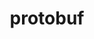 ---
title: "protobuf"
layout: cache
categories: [package, develop-2025-05-25]
meta: {"compilers": ["apple-clang@16.0.0", "gcc@11.1.0", "gcc@11.4.0", "gcc@12.4.0", "gcc@13.2.0", "gcc@7.5.0", "intel-oneapi-compilers@2024.1.0", "intel-oneapi-compilers@2025.1.0"], "num_specs": 26, "num_specs_by_stack": {"aws-pcluster-neoverse_v1": 1, "aws-pcluster-x86_64_v4": 2, "data-vis-sdk": 2, "e4s": 7, "e4s-neoverse-v2": 3, "e4s-oneapi": 1, "e4s-rocm-external": 2, "hep": 1, "ml-darwin-aarch64-mps": 2, "ml-linux-aarch64-cuda": 3, "ml-linux-x86_64-cpu": 3, "ml-linux-x86_64-cuda": 3, "ml-linux-x86_64-rocm": 2, "radiuss": 1, "root": 26}, "oss": ["amzn2", "sequoia", "ubuntu18.04", "ubuntu20.04", "ubuntu22.04", "ubuntu24.04"], "platforms": ["darwin", "linux"], "stacks": ["aws-pcluster-neoverse_v1", "aws-pcluster-x86_64_v4", "data-vis-sdk", "e4s", "e4s-neoverse-v2", "e4s-oneapi", "e4s-rocm-external", "hep", "ml-darwin-aarch64-mps", "ml-linux-aarch64-cuda", "ml-linux-x86_64-cpu", "ml-linux-x86_64-cuda", "ml-linux-x86_64-rocm", "radiuss", "root"], "targets": ["aarch64", "neoverse_v1", "neoverse_v2", "x86_64_v3", "x86_64_v4"], "versions": ["3.13.0", "3.20.3", "3.21.12", "3.25.3", "3.28.2", "3.29.3"]}
spec_details: [{"compiler": "gcc@11.4.0", "hash": "24ynxqlizey4pb2ksueoeu6nmsvhy5vb", "os": "ubuntu22.04", "platform": "linux", "size": "-", "stacks": ["e4s-neoverse-v2", "root"], "target": "neoverse_v2", "variants": ["build_system=cmake", "build_type=Release", "generator=make", "~ipo", "patches:=9b6dcfa", "+shared"], "versions": ["3.21.12"]}, {"compiler": "gcc@11.1.0", "hash": "2bkddixkpquw6rlollrsesis4jh4szjg", "os": "ubuntu20.04", "platform": "linux", "size": "-", "stacks": ["data-vis-sdk", "root"], "target": "x86_64_v3", "variants": ["build_system=cmake", "build_type=Release", "generator=make", "~ipo", "+shared"], "versions": ["3.28.2"]}, {"compiler": "gcc@13.2.0", "hash": "3df2om6odcyae22fntn4e3o73tqhnpar", "os": "ubuntu24.04", "platform": "linux", "size": "-", "stacks": ["ml-linux-x86_64-cpu", "ml-linux-x86_64-cuda", "root"], "target": "x86_64_v3", "variants": ["build_system=cmake", "build_type=Release", "generator=make", "~ipo", "patches:=9b6dcfa", "+shared"], "versions": ["3.13.0"]}, {"compiler": "gcc@7.5.0", "hash": "4hqzr6i7tnfkqpz5yw5djid4mnsduv4d", "os": "ubuntu18.04", "platform": "linux", "size": "-", "stacks": ["radiuss", "root"], "target": "x86_64_v3", "variants": ["build_system=cmake", "build_type=Release", "generator=make", "~ipo", "patches:=9b6dcfa", "+shared"], "versions": ["3.21.12"]}, {"compiler": "gcc@11.4.0", "hash": "4pnqf2tgrq3yvapgiruzm7zl6wjqxlut", "os": "ubuntu22.04", "platform": "linux", "size": "-", "stacks": ["e4s", "root"], "target": "x86_64_v3", "variants": ["build_system=cmake", "build_type=Release", "generator=make", "~ipo", "patches:=9b6dcfa", "+shared"], "versions": ["3.21.12"]}, {"compiler": "gcc@13.2.0", "hash": "b5rj7c5hr54m3yixpc3yoapmnnzsy2k3", "os": "ubuntu24.04", "platform": "linux", "size": "-", "stacks": ["ml-linux-aarch64-cuda", "root"], "target": "aarch64", "variants": ["build_system=cmake", "build_type=Release", "generator=make", "~ipo", "patches:=9b6dcfa", "+shared"], "versions": ["3.20.3"]}, {"compiler": "apple-clang@16.0.0", "hash": "c6ai7ztqcvzsalhfbrvdwga6bhydguub", "os": "sequoia", "platform": "darwin", "size": "-", "stacks": ["ml-darwin-aarch64-mps", "root"], "target": "aarch64", "variants": ["build_system=cmake", "build_type=Release", "generator=make", "~ipo", "+shared"], "versions": ["3.28.2"]}, {"compiler": "gcc@11.1.0", "hash": "cagsdzeerjpuxz26qsanzsxdivphjlgp", "os": "ubuntu20.04", "platform": "linux", "size": "-", "stacks": ["data-vis-sdk", "root"], "target": "x86_64_v3", "variants": ["build_system=cmake", "build_type=Release", "generator=make", "~ipo", "patches:=9b6dcfa", "+shared"], "versions": ["3.21.12"]}, {"compiler": "gcc@11.4.0", "hash": "ckpuccz7aijbjzaxwpahgwgayhl66tpu", "os": "ubuntu22.04", "platform": "linux", "size": "-", "stacks": ["e4s", "e4s-rocm-external", "root"], "target": "x86_64_v3", "variants": ["build_system=cmake", "build_type=Release", "generator=make", "~ipo", "+shared"], "versions": ["3.28.2"]}, {"compiler": "gcc@13.2.0", "hash": "dtaj2f7xyljlp7cpgt3bh56oi463tmyl", "os": "ubuntu24.04", "platform": "linux", "size": "-", "stacks": ["ml-linux-x86_64-cpu", "ml-linux-x86_64-cuda", "ml-linux-x86_64-rocm", "root"], "target": "x86_64_v3", "variants": ["build_system=cmake", "build_type=Release", "generator=make", "~ipo", "+shared"], "versions": ["3.28.2"]}, {"compiler": "gcc@11.4.0", "hash": "etysbwin2cmgkzj4pfoqb2c3gtasrmug", "os": "ubuntu22.04", "platform": "linux", "size": "-", "stacks": ["hep", "root"], "target": "x86_64_v3", "variants": ["build_system=cmake", "build_type=Release", "generator=make", "~ipo", "+shared"], "versions": ["3.25.3"]}, {"compiler": "gcc@11.4.0", "hash": "gznxvdj2ryi7ptoobg52inhsqzbqp2wq", "os": "ubuntu22.04", "platform": "linux", "size": "-", "stacks": ["e4s-neoverse-v2", "root"], "target": "neoverse_v2", "variants": ["build_system=cmake", "build_type=Release", "generator=make", "~ipo", "+shared"], "versions": ["3.28.2"]}, {"compiler": "gcc@11.4.0", "hash": "mrcsbpohh7bw4sc4rtjq3wtkpasf4czp", "os": "ubuntu22.04", "platform": "linux", "size": "-", "stacks": ["e4s", "root"], "target": "x86_64_v3", "variants": ["build_system=cmake", "build_type=Release", "generator=make", "~ipo", "patches:=9b6dcfa", "+shared"], "versions": ["3.13.0"]}, {"compiler": "intel-oneapi-compilers@2024.1.0", "hash": "n6q54nuh2w3jo55toiqz36f6syrkjxxy", "os": "amzn2", "platform": "linux", "size": "-", "stacks": ["aws-pcluster-x86_64_v4", "root"], "target": "x86_64_v3", "variants": ["build_system=cmake", "build_type=Release", "generator=make", "~ipo", "+shared"], "versions": ["3.28.2"]}, {"compiler": "intel-oneapi-compilers@2025.1.0", "hash": "nhoryh7cxywdol4dpzf6x2kih5i5og2a", "os": "ubuntu22.04", "platform": "linux", "size": "-", "stacks": ["e4s-oneapi", "root"], "target": "x86_64_v3", "variants": ["build_system=cmake", "build_type=Release", "generator=make", "~ipo", "+shared"], "versions": ["3.28.2"]}, {"compiler": "apple-clang@16.0.0", "hash": "nugqmdq2ybdflhqztvb7jk726o6mfjef", "os": "sequoia", "platform": "darwin", "size": "-", "stacks": ["ml-darwin-aarch64-mps", "root"], "target": "aarch64", "variants": ["build_system=cmake", "build_type=Release", "generator=make", "~ipo", "patches:=9b6dcfa", "+shared"], "versions": ["3.13.0"]}, {"compiler": "gcc@11.4.0", "hash": "pyfj2swhxg34hhbmubigah36mrmwlgox", "os": "ubuntu22.04", "platform": "linux", "size": "-", "stacks": ["e4s", "e4s-rocm-external", "root"], "target": "x86_64_v3", "variants": ["build_system=cmake", "build_type=Release", "generator=make", "~ipo", "patches:=9b6dcfa", "+shared"], "versions": ["3.21.12"]}, {"compiler": "gcc@12.4.0", "hash": "qb3s4z2fi77rcibflstxv22ofpzt65m4", "os": "amzn2", "platform": "linux", "size": "-", "stacks": ["aws-pcluster-neoverse_v1", "root"], "target": "neoverse_v1", "variants": ["build_system=cmake", "build_type=Release", "generator=make", "~ipo", "+shared"], "versions": ["3.28.2"]}, {"compiler": "gcc@13.2.0", "hash": "qbt574diihucm5qni2cb7gpvjtmxhx6q", "os": "ubuntu24.04", "platform": "linux", "size": "-", "stacks": ["ml-linux-aarch64-cuda", "root"], "target": "aarch64", "variants": ["build_system=cmake", "build_type=Release", "generator=make", "~ipo", "+shared"], "versions": ["3.28.2"]}, {"compiler": "gcc@11.4.0", "hash": "qx7fbbdepowron22dqfloo34aixotexq", "os": "ubuntu22.04", "platform": "linux", "size": "-", "stacks": ["e4s-neoverse-v2", "root"], "target": "neoverse_v2", "variants": ["build_system=cmake", "build_type=Release", "generator=make", "~ipo", "patches:=9b6dcfa", "+shared"], "versions": ["3.21.12"]}, {"compiler": "intel-oneapi-compilers@2024.1.0", "hash": "uana3z4i4qzqbwhx2x3myq2gfqf6n7r7", "os": "amzn2", "platform": "linux", "size": "-", "stacks": ["aws-pcluster-x86_64_v4", "root"], "target": "x86_64_v4", "variants": ["build_system=cmake", "build_type=Release", "generator=make", "~ipo", "+shared"], "versions": ["3.28.2"]}, {"compiler": "gcc@13.2.0", "hash": "wqas7kh2szjktijqyjmxjpvk4pphzlnj", "os": "ubuntu24.04", "platform": "linux", "size": "-", "stacks": ["ml-linux-aarch64-cuda", "root"], "target": "aarch64", "variants": ["build_system=cmake", "build_type=Release", "generator=make", "~ipo", "patches:=9b6dcfa", "+shared"], "versions": ["3.13.0"]}, {"compiler": "gcc@11.4.0", "hash": "x2t65sp4bncgzkcjiho5jzpgd3dzfguw", "os": "ubuntu22.04", "platform": "linux", "size": "-", "stacks": ["e4s", "root"], "target": "x86_64_v3", "variants": ["build_system=cmake", "build_type=Release", "generator=make", "~ipo", "+shared"], "versions": ["3.28.2"]}, {"compiler": "gcc@11.4.0", "hash": "yti3cvpiyhdygwgf5kfk3ktxkdii6bf5", "os": "ubuntu22.04", "platform": "linux", "size": "-", "stacks": ["e4s", "root"], "target": "x86_64_v3", "variants": ["build_system=cmake", "build_type=Release", "generator=make", "~ipo", "+shared"], "versions": ["3.25.3"]}, {"compiler": "gcc@11.4.0", "hash": "z3zbn2bnipges4jotdp6ioam6m2fid5l", "os": "ubuntu22.04", "platform": "linux", "size": "-", "stacks": ["e4s", "root"], "target": "x86_64_v3", "variants": ["build_system=cmake", "build_type=Release", "generator=make", "~ipo", "+shared"], "versions": ["3.29.3"]}, {"compiler": "gcc@13.2.0", "hash": "ztz3g7bojaewzy3ye4ig7mdhsfzxi6e2", "os": "ubuntu24.04", "platform": "linux", "size": "-", "stacks": ["ml-linux-x86_64-cpu", "ml-linux-x86_64-cuda", "ml-linux-x86_64-rocm", "root"], "target": "x86_64_v3", "variants": ["build_system=cmake", "build_type=Release", "generator=make", "~ipo", "patches:=9b6dcfa", "+shared"], "versions": ["3.20.3"]}]
---